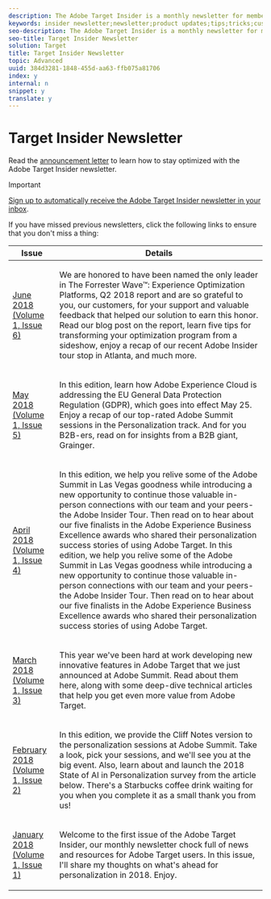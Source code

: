 ```yaml
---
description: The Adobe Target Insider is a monthly newsletter for members of the Adobe Target community. Learn about product updates and future plans, personalization and optimization tips and tricks, customer successes, upcoming events, information-filled white papers, popular blog posts, and more.
keywords: insider newsletter;newsletter;product updates;tips;tricks;customer success stories;success story;blogs
seo-description: The Adobe Target Insider is a monthly newsletter for members of the Adobe Target community. Learn about product updates and future plans, personalization and optimization tips and tricks, customer successes, upcoming events, information-filled white papers, popular blog posts, and more.
seo-title: Target Insider Newsletter
solution: Target
title: Target Insider Newsletter
topic: Advanced
uuid: 384d3281-1848-455d-aa63-ffb075a81706
index: y
internal: n
snippet: y
translate: y
---
```


# Target Insider Newsletter

Read the [ announcement letter](https://theblog.adobe.com/stay-optimized-adobe-target-insider-newsletter/) to learn how to stay optimized with the Adobe Target Insider newsletter. 


>[!IMPORTANT]
>
>[ Sign up to automatically receive the Adobe Target Insider newsletter in your inbox](https://www.adobe.com/subscription/adobe_target_newsletter.html). 



If you have missed previous newsletters, click the following links to ensure that you don't miss a thing: 



<table id="table_F52EBE8CCAC344268A22248E3207916F"> 
 <thead> 
  <tr> 
   <th colname="col1" class="entry"> Issue </th> 
   <th colname="col2" class="entry"> Details </th> 
  </tr>
 </thead>
 <tbody> 
  <tr> 
   <td colname="col1"> <p><a href="http://m.messages.adobe.com/rest/head/mirrorPage/@9hfJmMbdVctAma_Ylarpy1J8yxKovpv0Ir2mtII1o9LY9Vx-yD5ErE52GU0rvvvJU1C99FzQWFyqf2zHrBTcwlmSo7z4jMgjEH4-nVUdQS4XIfM3.html" format="html" scope="external"> June 2018 (Volume 1, Issue 6)</a> </p> </td> 
   <td colname="col2"> <p>We are honored to have been named the only leader in The Forrester Wave™: Experience Optimization Platforms, Q2 2018 report and are so grateful to you, our customers, for your support and valuable feedback that helped our solution to earn this honor. Read our blog post on the report, learn five tips for transforming your optimization program from a sideshow, enjoy a recap of our recent Adobe Insider tour stop in Atlanta, and much more. </p> </td> 
  </tr> 
  <tr> 
   <td colname="col1"> <p><a href="https://marketing.adobe.com/resources/help/en_US/target/newsletters/newsletter-2018-may.html" format="html" scope="external"> May 2018 (Volume 1, Issue 5) </a> </p> </td> 
   <td colname="col2"> <p> In this edition, learn how Adobe Experience Cloud is addressing the EU General Data Protection Regulation (GDPR), which goes into effect May 25. Enjoy a recap of our top-rated Adobe Summit sessions in the Personalization track. And for you B2B-ers, read on for insights from a B2B giant, Grainger. </p> </td> 
  </tr> 
  <tr> 
   <td colname="col1"> <p><a href="https://marketing.adobe.com/resources/help/en_US/target/newsletters/newsletter-2018-april.html" format="html" scope="external"> April 2018 (Volume 1, Issue 4) </a> </p> </td> 
   <td colname="col2"> <p>In this edition, we help you relive some of the Adobe Summit in Las Vegas goodness while introducing a new opportunity to continue those valuable in-person connections with our team and your peers-the Adobe Insider Tour. Then read on to hear about our five finalists in the Adobe Experience Business Excellence awards who shared their personalization success stories of using Adobe Target. In this edition, we help you relive some of the Adobe Summit in Las Vegas goodness while introducing a new opportunity to continue those valuable in-person connections with our team and your peers-the Adobe Insider Tour. Then read on to hear about our five finalists in the Adobe Experience Business Excellence awards who shared their personalization success stories of using Adobe Target. </p> </td> 
  </tr> 
  <tr> 
   <td colname="col1"> <p><a href="https://marketing.adobe.com/resources/help/en_US/target/newsletters/newsletter-2018-march.html" format="html" scope="external"> March 2018 (Volume 1, Issue 3)</a> </p> </td> 
   <td colname="col2"> <p>This year we've been hard at work developing new innovative features in Adobe Target that we just announced at Adobe Summit. Read about them here, along with some deep-dive technical articles that help you get even more value from Adobe Target. </p> </td> 
  </tr> 
  <tr> 
   <td colname="col1"> <p><a href="https://marketing.adobe.com/resources/help/en_US/target/newsletters/newsletter-2018-february.html" format="html" scope="external"> February 2018 (Volume 1, Issue 2)</a> </p> </td> 
   <td colname="col2"> <p>In this edition, we provide the Cliff Notes version to the personalization sessions at Adobe Summit. Take a look, pick your sessions, and we'll see you at the big event. Also, learn about and launch the 2018 State of AI in Personalization survey from the article below. There's a Starbucks coffee drink waiting for you when you complete it as a small thank you from us! </p> </td> 
  </tr> 
  <tr> 
   <td colname="col1"> <p><a href="https://marketing.adobe.com/resources/help/en_US/target/newsletters/newsletter-2018-january.html" format="html" scope="external"> January 2018 (Volume 1, Issue 1)</a> </p> </td> 
   <td colname="col2"> <p>Welcome to the first issue of the Adobe Target Insider, our monthly newsletter chock full of news and resources for Adobe Target users. In this issue, I'll share my thoughts on what's ahead for personalization in 2018. Enjoy. </p> </td> 
  </tr> 
 </tbody> 
</table>

